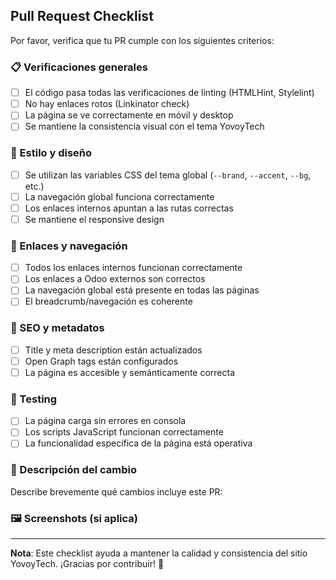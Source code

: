 ## Pull Request Checklist

Por favor, verifica que tu PR cumple con los siguientes criterios:

### 📋 Verificaciones generales
- [ ] El código pasa todas las verificaciones de linting (HTMLHint, Stylelint)
- [ ] No hay enlaces rotos (Linkinator check)
- [ ] La página se ve correctamente en móvil y desktop
- [ ] Se mantiene la consistencia visual con el tema YovoyTech

### 🎨 Estilo y diseño
- [ ] Se utilizan las variables CSS del tema global (`--brand`, `--accent`, `--bg`, etc.)
- [ ] La navegación global funciona correctamente
- [ ] Los enlaces internos apuntan a las rutas correctas
- [ ] Se mantiene el responsive design

### 🔗 Enlaces y navegación
- [ ] Todos los enlaces internos funcionan correctamente
- [ ] Los enlaces a Odoo externos son correctos
- [ ] La navegación global está presente en todas las páginas
- [ ] El breadcrumb/navegación es coherente

### 📱 SEO y metadatos
- [ ] Title y meta description están actualizados
- [ ] Open Graph tags están configurados
- [ ] La página es accesible y semánticamente correcta

### 🧪 Testing
- [ ] La página carga sin errores en consola
- [ ] Los scripts JavaScript funcionan correctamente
- [ ] La funcionalidad específica de la página está operativa

### 📝 Descripción del cambio
Describe brevemente qué cambios incluye este PR:

<!-- 
Ejemplo:
- Actualización del hero de la página principal
- Nuevos enlaces en la navegación
- Corrección de estilos responsive
-->

### 🖼️ Screenshots (si aplica)
<!-- Incluye screenshots de los cambios visuales si es relevante -->

---

**Nota**: Este checklist ayuda a mantener la calidad y consistencia del sitio YovoyTech. ¡Gracias por contribuir! 🚀